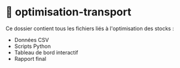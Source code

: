 # 🚛 optimisation-transport 
Ce dossier contient tous les fichiers liés à l'optimisation des stocks :  
- Données CSV  
- Scripts Python  
- Tableau de bord interactif  
- Rapport final  
